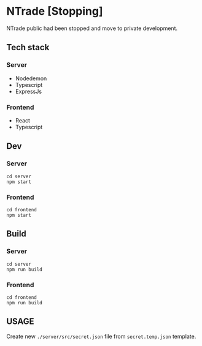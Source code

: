 # NTrade [Stopping]

NTrade public had been stopped and move to private development. 

## Tech stack
### Server
- Nodedemon
- Typescript
- ExpressJs

### Frontend
- React
- Typescript


## Dev
### Server
```
cd server
npm start
```

### Frontend
```
cd frontend
npm start
```

## Build
### Server
```
cd server
npm run build
```

### Frontend
```
cd frontend
npm run build
```

## USAGE

Create new `./server/src/secret.json` file from `secret.temp.json` template.



